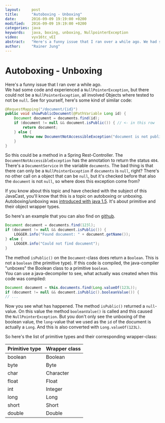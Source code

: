 ```yaml
---
layout:     post
title:      "Autoboxing - Unboxing"
date:       2016-09-09 19:19:00 +0200
modified:   2016-09-09 19:19:00 +0200
categories: java
keywords:   java, boxing, unboxing, NullpointerException
video:      vyv16tc_vEI
abstract:   "Here's a funny issue that I ran over a while ago. We had some code and experienced a NullPointerException, but there could not be a NullPointerException, all involved Objects where tested to not be null. A mystery!"
author:     "Rainer Jung"
---
```

Autoboxing - Unboxing
=====================

Here's a funny issue that I ran over a while ago.  
We had some code and experienced a `NullPointerException`, but there could not
be a `NullPointerException`, all involved Objects where tested to not be
`null`. See for yourself, here's some kind of similar code:

``` java
@RequestMapping("/document/{id}")
public void showPublicDocument(@PathVariable Long id) {
    Document document = documents.find(id);
    if (document != null && document.isPublic()) { // <- in this row
        return document;
    } else {
        throw new DocumentNotAccessibleException("document is not public");
    }
}
```

So this could be a method in a Spring Rest-Controller. The
`DocumentNotAccessibleException` has the annotation to return the status `404`.
There's a `DocumentService` in the variable `documents`. The bad thing is that
there can only be a `NullPointerException` if `documents` is `null`, right?
There's no other call on a object that can be `null`, but it's checked before
that also the `document` is not `null`, so where does this exception come from?

If you know about this topic and have checked with the subject of this JavaCast,
you'll know that this is a topic on autoboxing or unboxing. Autoboxing/unboxing
was
[introduced with java 1.5](http://docs.oracle.com/javase/1.5.0/docs/relnotes/features.html#boxing).
It's about primitive and their object wrapper types.

So here's an example that you can also find on
[github](https://github.com/javacasts/jc0006-autoboxing-unboxing).

``` java
Document document = documents.find(123l);
if (document != null && document.isPublic()) {
    LOGGER.info("Found document: " + document.getName());
} else {
    LOGGER.info("Could not find document");
}
```

The method `isPublic()` on the `Document`-class does return a `Boolean`. This is
not a `boolean` (the primitive type). If this code is compiled, the
java-compiler "unboxes" the Boolean class to a primitive `boolean`.  
You can use a java-decompiler to see, what actually was created when this code
was compiled:

``` java
Document document = this.documents.find(Long.valueOf(123L));
if (document != null && document.isPublic().booleanValue()) {
// ...
```

Now you see what has happened. The method `isPublic()` returned a `null`-value.
On this value the method `booleanValue()` is called and this caused the
`NullPointerException`. But you don't only see the unboxing of the boolean
value, the `long`-value that we used as the `id` of the document is actually
a `Long`. And this is also converted with `Long.valueOf(123L)`.

So here's the list of primitive types and their corresponding wrapper-class:

| Primitive type | Wrapper class |
|----------------|---------------|
| boolean        | Boolean       |
| byte           | Byte          |
| char           | Character     |
| float          | Float         |
| int            | Integer       |
| long           | Long          |
| short          | Short         |
| double         | Double        |
